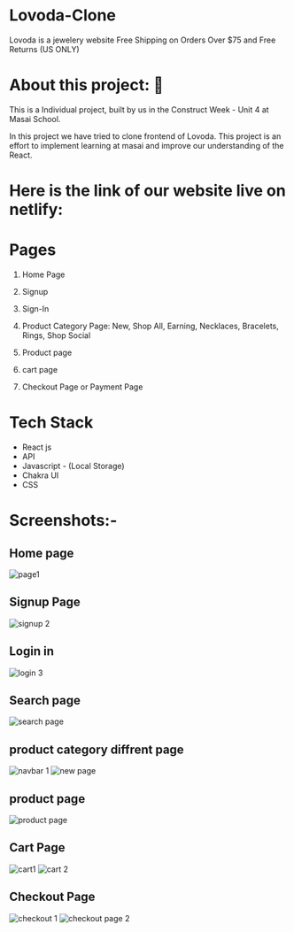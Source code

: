  # Lovoda-Clone
 Lovoda is a jewelery website Free Shipping on Orders Over $75 and Free Returns (US ONLY)
 
 
# About this project: 🙌
This is a Individual project, built by us in the Construct Week - Unit 4 at Masai School.

In this project we have tried to clone frontend of Lovoda. This project is an effort to implement learning at masai and
improve our understanding of the React.

 # Here is the link of our website live on netlify:
 
 
 
 # Pages 
1. Home Page
2. Signup
3. Sign-In
 
4. Product Category Page:
New,
Shop All,
Earning,
Necklaces,
Bracelets,
Rings,
Shop Social

5. Product page
6. cart page
7. Checkout Page or Payment Page

# Tech Stack
* React js
* API
* Javascript - (Local Storage)
* Chakra UI
* CSS
# Screenshots:-

## Home page 
![page1](https://user-images.githubusercontent.com/92791586/187015864-8c1f7b54-defd-4d0a-8095-0eec10cc67f8.PNG)

 


 
## Signup Page
![signup 2](https://user-images.githubusercontent.com/92791586/187015912-fbb9953f-d16d-49ef-97f2-92f95710c3ba.PNG)
  
## Login in
 ![login 3](https://user-images.githubusercontent.com/92791586/187015903-0a804c25-b2f3-4e50-808c-3ad57c038f2b.PNG)
 
## Search page
![search page](https://user-images.githubusercontent.com/92791586/187015914-a94fd449-4fbf-4497-84a9-d790cdd53d16.PNG)


 
   
## product category diffrent page
 ![navbar 1](https://user-images.githubusercontent.com/92791586/187016227-2642f5d5-fa83-4101-bc67-8c909fb3a50f.PNG)
![new page](https://user-images.githubusercontent.com/92791586/187015876-143019b0-481f-4b1e-a87e-16f38b4ec361.PNG)
 
 
## product page
![product page](https://user-images.githubusercontent.com/92791586/187016219-920b8a28-e253-482e-b4ad-42175c972d0c.PNG)


 
## Cart Page
![cart1](https://user-images.githubusercontent.com/92791586/187015882-4c5d7b2d-3225-4a94-8f85-b0f5dc397fb9.PNG)
![cart 2](https://user-images.githubusercontent.com/92791586/187015883-1531c825-86f3-4b39-ac8a-48fee139d6ed.PNG)
  
## Checkout Page
![checkout 1](https://user-images.githubusercontent.com/92791586/187015887-a2992fdc-581c-425d-84c2-718341c5dfe1.PNG)
![checkout page 2](https://user-images.githubusercontent.com/92791586/187015895-58beacbc-7463-4cdf-b9db-d9714d4f85cb.PNG)

 
 
 

